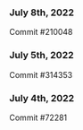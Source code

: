 ### July 8th, 2022

Commit #210048

### July 5th, 2022

Commit #314353


### July 4th, 2022

Commit #72281
